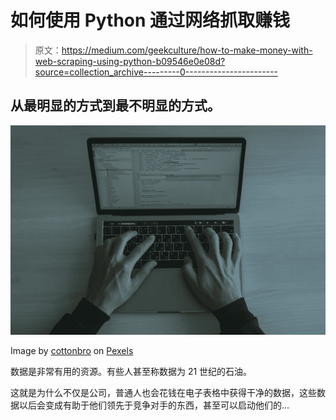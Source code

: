 # 如何使用 Python 通过网络抓取赚钱

> 原文：<https://medium.com/geekculture/how-to-make-money-with-web-scraping-using-python-b09546e0e08d?source=collection_archive---------0----------------------->

## 从最明显的方式到最不明显的方式。

![](img/bb5ca25ff10ecd443c314b92f6047627.png)

Image by [cottonbro](https://www.pexels.com/@cottonbro/) on [Pexels](https://www.pexels.com/photo/hands-typing-on-a-laptop-keyboard-5483077/)

数据是非常有用的资源。有些人甚至称数据为 21 世纪的石油。

这就是为什么不仅是公司，普通人也会花钱在电子表格中获得干净的数据，这些数据以后会变成有助于他们领先于竞争对手的东西，甚至可以启动他们的…
